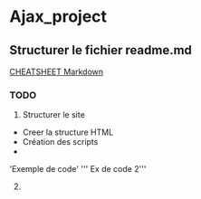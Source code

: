 # Ajax_project

## Structurer le fichier readme.md
[CHEATSHEET Markdown](https://github.com/adam-p/markdown-here/wiki/Markdown-Cheatsheet)

### TODO
1. Structurer le site 
* Creer la structure HTML
* Création des scripts 
* 
'Exemple de code'
''' Ex de code 2'''

2.